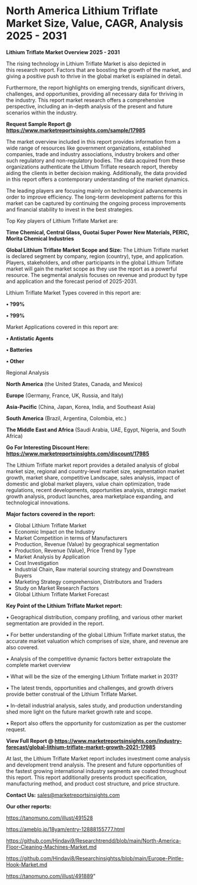 # North America Lithium Triflate Market Size, Value, CAGR, Analysis 2025 - 2031

<Strong> Lithium Triflate Market Overview 2025 - 2031</strong>

The rising technology in Lithium Triflate Market is also depicted in this research report. Factors that are boosting the growth of the market, and giving a positive push to thrive in the global market is explained in detail.

Furthermore, the report highlights on emerging trends, significant drivers, challenges, and opportunities, providing all necessary data for thriving in the industry. This report market research offers a comprehensive perspective, including an in-depth analysis of the present and future scenarios within the industry.

<strong>Request Sample Report @ <a href=https://www.marketreportsinsights.com/sample/17985>https://www.marketreportsinsights.com/sample/17985</a></strong>

The market overview included in this report provides information from a wide range of resources like government organizations, established companies, trade and industry associations, industry brokers and other such regulatory and non-regulatory bodies. The data acquired from these organizations authenticate the Lithium Triflate research report, thereby aiding the clients in better decision making. Additionally, the data provided in this report offers a contemporary understanding of the market dynamics.

The leading players are focusing mainly on technological advancements in order to improve efficiency. The long-term development patterns for this market can be captured by continuing the ongoing process improvements and financial stability to invest in the best strategies.

Top Key players of Lithium Triflate Market are:

<strong>Time Chemical, Central Glass, Guotai Super Power New Materials, PERIC, Morita Chemical Industries</strong>

<strong><b>Global Lithium Triflate Market Scope and Size:</b></strong>
The Lithium Triflate market is declared segment by company, region (country), type, and application. Players, stakeholders, and other participants in the global Lithium Triflate market will gain the market scope as they use the report as a powerful resource. The segmental analysis focuses on revenue and product by type and application and the forecast period of 2025-2031.

Lithium Triflate Market Types covered in this report are:

<strong>• ?99%

• ?99%</strong>

Market Applications covered in this report are:

<strong>• Antistatic Agents

• Batteries

• Other</strong> 

Regional Analysis

<strong>North America</strong> (the United States, Canada, and Mexico)

<strong>Europe</strong> (Germany, France, UK, Russia, and Italy)

<strong>Asia-Pacific</strong> (China, Japan, Korea, India, and Southeast Asia)

<strong>South America</strong> (Brazil, Argentina, Colombia, etc.)

<strong>The Middle East and Africa</strong> (Saudi Arabia, UAE, Egypt, Nigeria, and South Africa)

<strong>Go For Interesting Discount Here: <a href=https://www.marketreportsinsights.com/discount/17985>https://www.marketreportsinsights.com/discount/17985</a></strong>

The Lithium Triflate market report provides a detailed analysis of global market size, regional and country-level market size, segmentation market growth, market share, competitive Landscape, sales analysis, impact of domestic and global market players, value chain optimization, trade regulations, recent developments, opportunities analysis, strategic market growth analysis, product launches, area marketplace expanding, and technological innovations.

<strong><b>Major factors covered in the report:</b></strong>
<ul>
  <li>Global Lithium Triflate Market </li>
  <li>Economic Impact on the Industry</li>
  <li>Market Competition in terms of Manufacturers</li>
  <li>Production, Revenue (Value) by geographical segmentation</li>
  <li>Production, Revenue (Value), Price Trend by Type</li>
  <li>Market Analysis by Application</li>
  <li>Cost Investigation</li>
  <li>Industrial Chain, Raw material sourcing strategy and Downstream Buyers</li>
  <li>Marketing Strategy comprehension, Distributors and Traders</li>
  <li>Study on Market Research Factors</li>
  <li>Global Lithium Triflate Market Forecast</li>
</ul>

<strong><b>Key Point of the Lithium Triflate Market report:</b></strong>

• Geographical distribution, company profiling, and various other market segmentation are provided in the report.

• For better understanding of the global Lithium Triflate market status, the accurate market valuation which comprises of size, share, and revenue are also covered.

• Analysis of the competitive dynamic factors better extrapolate the complete market overview

• What will be the size of the emerging Lithium Triflate market in 2031?

• The latest trends, opportunities and challenges, and growth drivers provide better construal of the Lithium Triflate Market.

• In-detail industrial analysis, sales study, and production understanding shed more light on the future market growth rate and scope.

• Report also offers the opportunity for customization as per the customer request.

<strong><b>View Full Report @ <a href=https://www.marketreportsinsights.com/industry-forecast/global-lithium-triflate-market-growth-2021-17985>https://www.marketreportsinsights.com/industry-forecast/global-lithium-triflate-market-growth-2021-17985</a></b></strong>


At last, the Lithium Triflate Market report includes investment come analysis and development trend analysis. The present and future opportunities of the fastest growing international industry segments are coated throughout this report. This report additionally presents product specification, manufacturing method, and product cost structure, and price structure.

<strong>Contact Us:</strong>
sales@marketreportsinsights.com

<strong>Our other reports:</strong>

<a href=https://tanomuno.com/illust/491528>https://tanomuno.com/illust/491528</a>

<a href=https://ameblo.jp/18yam/entry-12888155777.html>https://ameblo.jp/18yam/entry-12888155777.html</a>

<a href=https://github.com/Hindavi9/Researchtrendd/blob/main/North-America-Floor-Cleaning-Machines-Market.md>https://github.com/Hindavi9/Researchtrendd/blob/main/North-America-Floor-Cleaning-Machines-Market.md</a>

<a href=https://github.com/Hindavi8/Researchinsightss/blob/main/Europe-Pintle-Hook-Market.md>https://github.com/Hindavi8/Researchinsightss/blob/main/Europe-Pintle-Hook-Market.md</a>

<a href=https://tanomuno.com/illust/491889>https://tanomuno.com/illust/491889</a>"
